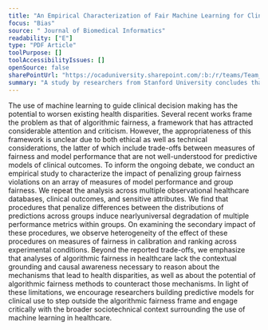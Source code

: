 ```yaml
---
title: "An Empirical Characterization of Fair Machine Learning for Clinical Risk Prediction"
focus: "Bias"
source: " Journal of Biomedical Informatics"
readability: ["E"]
type: "PDF Article"
toolPurpose: []
toolAccessibilityIssues: []
openSource: false
sharePointUrl: "https://ocaduniversity.sharepoint.com/:b:/r/teams/Team_WeCount/Shared%20Documents/Resources%20and%20Tools/Literature%20(curated)/An%20Empirical%20Characterization%20of%20Fair%20Machine%20Learning%20For%20Clinical%20Risk%20Prediction.pdf?csf=1&web=1&e=Y1fKOs"
summary: "A study by researchers from Stanford University concludes that the use of machine learning to guide clinical decision-making has the potential to worsen existing health disparities. "
---
```

The use of machine learning to guide clinical decision making has the potential to worsen existing health
disparities. Several recent works frame the problem as that of algorithmic fairness, a framework that has
attracted considerable attention and criticism. However, the appropriateness of this framework is unclear
due to both ethical as well as technical considerations, the latter of which include trade-offs between measures
of fairness and model performance that are not well-understood for predictive models of clinical outcomes.
To inform the ongoing debate, we conduct an empirical study to characterize the impact of penalizing group
fairness violations on an array of measures of model performance and group fairness. We repeat the analysis
across multiple observational healthcare databases, clinical outcomes, and sensitive attributes. We find that
procedures that penalize differences between the distributions of predictions across groups induce nearlyuniversal degradation of multiple performance metrics within groups. On examining the secondary impact
of these procedures, we observe heterogeneity of the effect of these procedures on measures of fairness in
calibration and ranking across experimental conditions. Beyond the reported trade-offs, we emphasize that
analyses of algorithmic fairness in healthcare lack the contextual grounding and causal awareness necessary
to reason about the mechanisms that lead to health disparities, as well as about the potential of algorithmic
fairness methods to counteract those mechanisms. In light of these limitations, we encourage researchers
building predictive models for clinical use to step outside the algorithmic fairness frame and engage critically
with the broader sociotechnical context surrounding the use of machine learning in healthcare.

